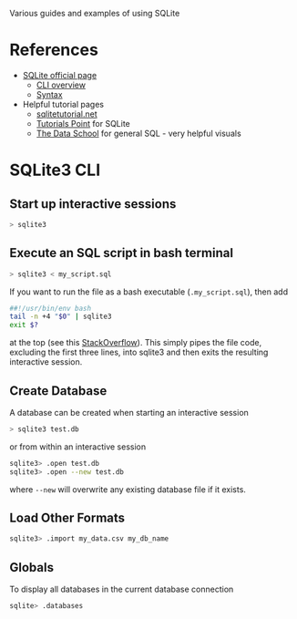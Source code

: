 Various guides and examples of using SQLite

# References
* [SQLite official page](https://www.sqlite.org/index.html)
    * [CLI overview](https://sqlite.org/cli.html)
    * [Syntax](https://sqlite.org/lang.html)
* Helpful tutorial pages
    * [sqlitetutorial.net](https://www.sqlitetutorial.net)
    * [Tutorials Point](https://www.tutorialspoint.com/sqlite/index.htm) for SQLite
    * [The Data School](https://dataschool.com/how-to-teach-people-sql/) for general SQL - very helpful visuals

# SQLite3 CLI
## Start up interactive sessions
```bash
> sqlite3

```
## Execute an SQL script in bash terminal
```bash
> sqlite3 < my_script.sql
```

If you want to run the file as a bash executable (`.my_script.sql`), then add
```bash
##!/usr/bin/env bash
tail -n +4 "$0" | sqlite3
exit $?
```
at the top (see this [StackOverflow](https://stackoverflow.com/questions/28976935/make-a-sqlite3-command-file-executable)).
This simply pipes the file code, excluding the first three lines, into sqlite3 and then exits the resulting interactive session.

## Create Database
A database can be created when starting an interactive session
```bash
> sqlite3 test.db
```
or from within an interactive session
```bash
sqlite3> .open test.db
sqlite3> .open --new test.db
```
where `--new` will overwrite any existing database file if it exists.

## Load Other Formats
```bash
sqlite3> .import my_data.csv my_db_name
```

## Globals
To display all databases in the current database connection
```bash
sqlite> .databases
```




